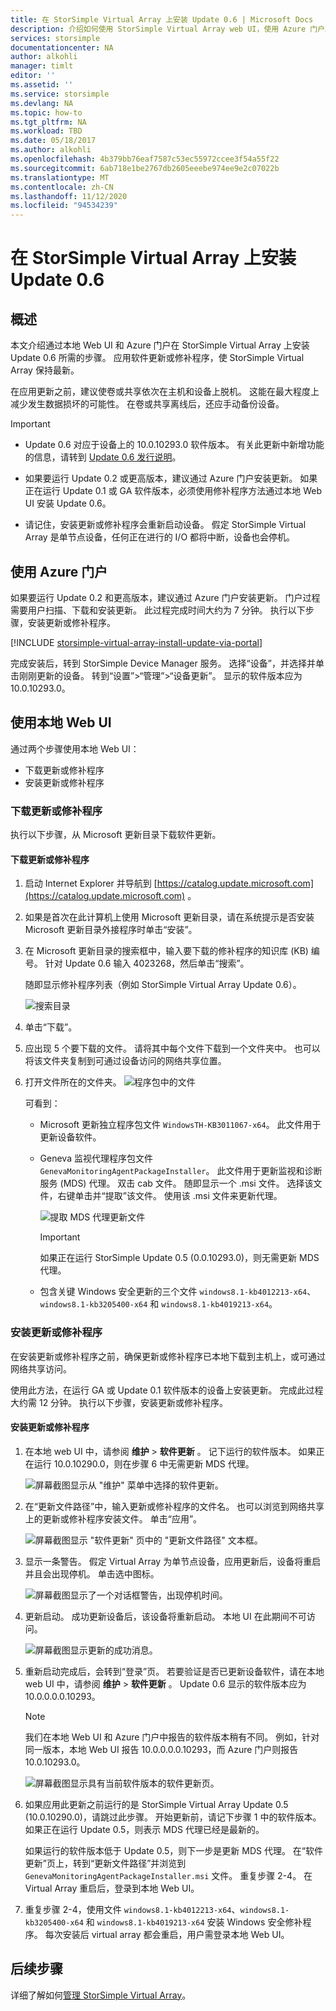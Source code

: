 ```yaml
---
title: 在 StorSimple Virtual Array 上安装 Update 0.6 | Microsoft Docs
description: 介绍如何使用 StorSimple Virtual Array web UI，使用 Azure 门户和修复方法来应用更新0.6。
services: storsimple
documentationcenter: NA
author: alkohli
manager: timlt
editor: ''
ms.assetid: ''
ms.service: storsimple
ms.devlang: NA
ms.topic: how-to
ms.tgt_pltfrm: NA
ms.workload: TBD
ms.date: 05/18/2017
ms.author: alkohli
ms.openlocfilehash: 4b379bb76eaf7587c53ec55972ccee3f54a55f22
ms.sourcegitcommit: 6ab718e1be2767db2605eeebe974ee9e2c07022b
ms.translationtype: MT
ms.contentlocale: zh-CN
ms.lasthandoff: 11/12/2020
ms.locfileid: "94534239"
---
```

# <a name="install-update-06-on-your-storsimple-virtual-array"></a>在 StorSimple Virtual Array 上安装Update 0.6

## <a name="overview"></a>概述

本文介绍通过本地 Web UI 和 Azure 门户在 StorSimple Virtual Array 上安装 Update 0.6 所需的步骤。 应用软件更新或修补程序，使 StorSimple Virtual Array 保持最新。

在应用更新之前，建议使卷或共享依次在主机和设备上脱机。 这能在最大程度上减少发生数据损坏的可能性。 在卷或共享离线后，还应手动备份设备。

> [!IMPORTANT]
>
> - Update 0.6 对应于设备上的 10.0.10293.0 软件版本。 有关此更新中新增功能的信息，请转到 [Update 0.6 发行说明](storsimple-virtual-array-update-06-release-notes.md)。
>
> - 如果要运行 Update 0.2 或更高版本，建议通过 Azure 门户安装更新。 如果正在运行 Update 0.1 或 GA 软件版本，必须使用修补程序方法通过本地 Web UI 安装 Update 0.6。
>
> - 请记住，安装更新或修补程序会重新启动设备。 假定 StorSimple Virtual Array 是单节点设备，任何正在进行的 I/O 都将中断，设备也会停机。

## <a name="use-the-azure-portal"></a>使用 Azure 门户

如果要运行 Update 0.2 和更高版本，建议通过 Azure 门户安装更新。 门户过程需要用户扫描、下载和安装更新。 此过程完成时间大约为 7 分钟。 执行以下步骤，安装更新或修补程序。

[!INCLUDE [storsimple-virtual-array-install-update-via-portal](../../includes/storsimple-virtual-array-install-update-via-portal-04.md)]

完成安装后，转到 StorSimple Device Manager 服务。 选择“设备”，并选择并单击刚刚更新的设备。 转到“设置”>“管理”>“设备更新”。 显示的软件版本应为 10.0.10293.0。

## <a name="use-the-local-web-ui"></a>使用本地 Web UI

通过两个步骤使用本地 Web UI：

* 下载更新或修补程序
* 安装更新或修补程序

### <a name="download-the-update-or-the-hotfix"></a>下载更新或修补程序

执行以下步骤，从 Microsoft 更新目录下载软件更新。

#### <a name="to-download-the-update-or-the-hotfix"></a>下载更新或修补程序

1. 启动 Internet Explorer 并导航到 [https://catalog.update.microsoft.com](https://catalog.update.microsoft.com) 。

2. 如果是首次在此计算机上使用 Microsoft 更新目录，请在系统提示是否安装 Microsoft 更新目录外接程序时单击“安装”。

3. 在 Microsoft 更新目录的搜索框中，输入要下载的修补程序的知识库 (KB) 编号。 针对 Update 0.6 输入 4023268，然后单击“搜索”。
   
    随即显示修补程序列表（例如 StorSimple Virtual Array Update 0.6）。
   
    ![搜索目录](./media/storsimple-virtual-array-install-update-06/download1.png)

4. 单击“下载”。

5. 应出现 5 个要下载的文件。 请将其中每个文件下载到一个文件夹中。 也可以将该文件夹复制到可通过设备访问的网络共享位置。

6. 打开文件所在的文件夹。
    ![程序包中的文件](./media/storsimple-virtual-array-install-update-06/update06folder.png)

    可看到：
    -  Microsoft 更新独立程序包文件 `WindowsTH-KB3011067-x64`。 此文件用于更新设备软件。
    - Geneva 监视代理程序包文件 `GenevaMonitoringAgentPackageInstaller`。 此文件用于更新监视和诊断服务 (MDS) 代理。 双击 cab 文件。 随即显示一个 .msi 文件。 选择该文件，右键单击并“提取”该文件。 使用该 .msi 文件来更新代理。

        ![提取 MDS 代理更新文件](./media/storsimple-virtual-array-install-update-06/extract-geneva-monitoring-agent-installer.png)

        > [!IMPORTANT]
        > 如果正在运行 StorSimple Update 0.5 (0.0.10293.0)，则无需更新 MDS 代理。

    - 包含关键 Windows 安全更新的三个文件 `windows8.1-kb4012213-x64`、`windows8.1-kb3205400-x64` 和 `windows8.1-kb4019213-x64`。


### <a name="install-the-update-or-the-hotfix"></a>安装更新或修补程序

在安装更新或修补程序之前，确保更新或修补程序已本地下载到主机上，或可通过网络共享访问。

使用此方法，在运行 GA 或 Update 0.1 软件版本的设备上安装更新。 完成此过程大约需 12 分钟。 执行以下步骤，安装更新或修补程序。

#### <a name="to-install-the-update-or-the-hotfix"></a>安装更新或修补程序

1. 在本地 web UI 中，请参阅 **维护**  >  **软件更新** 。 记下运行的软件版本。 如果正在运行 10.0.10290.0，则在步骤 6 中无需更新 MDS 代理。
   
    ![屏幕截图显示从 "维护" 菜单中选择的软件更新。](./media/storsimple-virtual-array-install-update-05/update1m.png)

2. 在“更新文件路径”中，输入更新或修补程序的文件名。 也可以浏览到网络共享上的更新或修补程序安装文件。 单击“应用”。
   
    ![屏幕截图显示 "软件更新" 页中的 "更新文件路径" 文本框。](./media/storsimple-virtual-array-install-update-05/update2m.png)

3. 显示一条警告。 假定 Virtual Array 为单节点设备，应用更新后，设备将重启并且会出现停机。 单击选中图标。
   
   ![屏幕截图显示了一个对话框警告，出现停机时间。](./media/storsimple-virtual-array-install-update-05/update3m.png)

4. 更新启动。 成功更新设备后，该设备将重新启动。 本地 UI 在此期间不可访问。
   
    ![屏幕截图显示更新的成功消息。](./media/storsimple-virtual-array-install-update-05/update5m.png)

5. 重新启动完成后，会转到“登录”页。 若要验证是否已更新设备软件，请在本地 web UI 中，请参阅 **维护**  >  **软件更新** 。 Update 0.6 显示的软件版本应为 10.0.0.0.0.10293。
   
   > [!NOTE]
   > 我们在本地 Web UI 和 Azure 门户中报告的软件版本稍有不同。 例如，针对同一版本，本地 Web UI 报告 10.0.0.0.0.10293，而 Azure 门户则报告 10.0.10293.0。
   
    ![屏幕截图显示具有当前软件版本的软件更新页。](./media/storsimple-virtual-array-install-update-06/update6m.png)

6. 如果应用此更新之前运行的是 StorSimple Virtual Array Update 0.5 (10.0.10290.0)，请跳过此步骤。 开始更新前，请记下步骤 1 中的软件版本。 如果正在运行 Update 0.5，则表示 MDS 代理已经是最新的。

    如果运行的软件版本低于 Update 0.5，则下一步是更新 MDS 代理。 在“软件更新”页上，转到“更新文件路径”并浏览到 `GenevaMonitoringAgentPackageInstaller.msi` 文件。 重复步骤 2-4。 在 Virtual Array 重启后，登录到本地 Web UI。

7. 重复步骤 2-4，使用文件 `windows8.1-kb4012213-x64`、`windows8.1-kb3205400-x64` 和 `windows8.1-kb4019213-x64` 安装 Windows 安全修补程序。 每次安装后 virtual array 都会重启，用户需登录本地 Web UI。

## <a name="next-steps"></a>后续步骤

详细了解如何[管理 StorSimple Virtual Array](storsimple-ova-web-ui-admin.md)。

